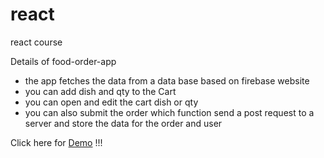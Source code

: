 # react
react course

Details of food-order-app 
- the app fetches the data from a data base based on firebase website
- you can add dish and qty to the Cart
- you can open and edit the cart dish or qty
- you can also submit the order which function send a post request to a server and store the data for the order and user

Click here for [Demo](http://food.dimitargegov.com/) !!!
